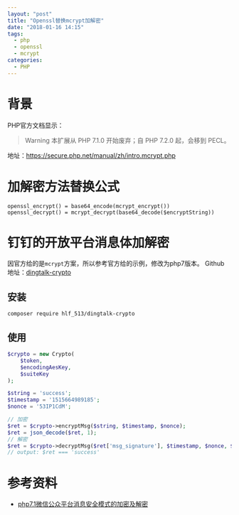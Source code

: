 ```yaml
---
layout: "post"
title: "Openssl替换mcrypt加解密"
date: "2018-01-16 14:15"
tags:
  - php
  - openssl
  - mcrypt
categories:
  - PHP
---
```


# 背景

PHP官方文档显示：
> Warning 本扩展从 PHP 7.1.0 开始废弃；自 PHP 7.2.0 起，会移到 PECL。

地址：https://secure.php.net/manual/zh/intro.mcrypt.php

<!-- more -->

# 加解密方法替换公式

```
openssl_encrypt() = base64_encode(mcrypt_encrypt())
openssl_decrypt() = mcrypt_decrypt(base64_decode($encryptString))
```

# 钉钉的开放平台消息体加解密
因官方给的是`mcrypt`方案，所以参考官方给的示例，修改为php7版本。
Github 地址：[dingtalk-crypto](https://github.com/hlf513/dingtalk-crypto)

## 安装
```
composer require hlf_513/dingtalk-crypto
```
## 使用
``` php
$crypto = new Crypto(
    $token,
    $encodingAesKey,
    $suiteKey
);

$string = 'success';
$timestamp = '1515664989185';
$nonce = '53IP1CdM';

// 加密
$ret = $crypto->encryptMsg($string, $timestamp, $nonce);
$ret = json_decode($ret, 1);
// 解密
$ret = $crypto->decryptMsg($ret['msg_signature'], $timestamp, $nonce, $ret['encrypt']);
// output: $ret === 'success'
```


# 参考资料

* [php7.1微信公众平台消息安全模式的加密及解密](http://blog.csdn.net/sapperlab/article/details/56672443)



